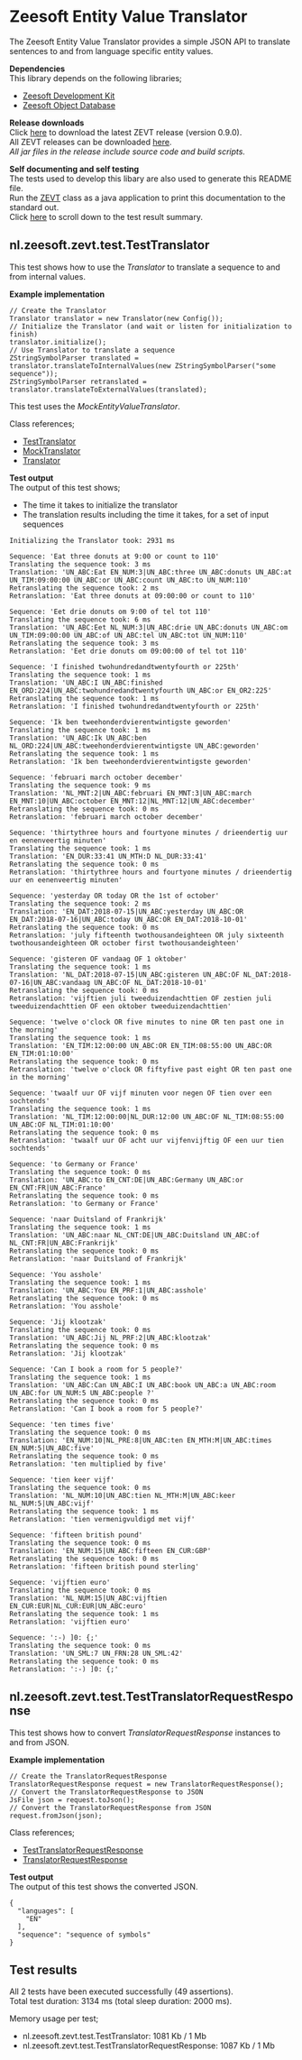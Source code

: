 Zeesoft Entity Value Translator
===============================
The Zeesoft Entity Value Translator provides a simple JSON API to translate sentences to and from language specific entity values.

**Dependencies**  
This library depends on the following libraries;  
 * [Zeesoft Development Kit](https://github.com/DyzLecticus/Zeesoft/tree/master/V3.0/ZDK/)  
 * [Zeesoft Object Database](https://github.com/DyzLecticus/Zeesoft/tree/master/V4.0/ZODB/)  

**Release downloads**  
Click [here](https://github.com/DyzLecticus/Zeesoft/raw/master/V4.0/ZEVT/releases/zevt-0.9.0.zip) to download the latest ZEVT release (version 0.9.0).  
All ZEVT releases can be downloaded [here](https://github.com/DyzLecticus/Zeesoft/raw/master/V4.0/ZEVT/releases/).  
*All jar files in the release include source code and build scripts.*  

**Self documenting and self testing**  
The tests used to develop this libary are also used to generate this README file.  
Run the [ZEVT](https://github.com/DyzLecticus/Zeesoft/blob/master/V4.0/ZEVT/src/nl/zeesoft/zevt/test/ZEVT.java) class as a java application to print this documentation to the standard out.  
Click [here](#test-results) to scroll down to the test result summary.  

nl.zeesoft.zevt.test.TestTranslator
-----------------------------------
This test shows how to use the *Translator* to translate a sequence to and from internal values.

**Example implementation**  
~~~~
// Create the Translator
Translator translator = new Translator(new Config());
// Initialize the Translator (and wait or listen for initialization to finish)
translator.initialize();
// Use Translator to translate a sequence
ZStringSymbolParser translated = translator.translateToInternalValues(new ZStringSymbolParser("some sequence"));
ZStringSymbolParser retranslated = translator.translateToExternalValues(translated);
~~~~

This test uses the *MockEntityValueTranslator*.

Class references;  
 * [TestTranslator](https://github.com/DyzLecticus/Zeesoft/blob/master/V4.0/ZEVT/src/nl/zeesoft/zevt/test/TestTranslator.java)
 * [MockTranslator](https://github.com/DyzLecticus/Zeesoft/blob/master/V4.0/ZEVT/src/nl/zeesoft/zevt/test/MockTranslator.java)
 * [Translator](https://github.com/DyzLecticus/Zeesoft/blob/master/V4.0/ZEVT/src/nl/zeesoft/zevt/trans/Translator.java)

**Test output**  
The output of this test shows;  
 * The time it takes to initialize the translator  
 * The translation results including the time it takes, for a set of input sequences  
~~~~
Initializing the Translator took: 2931 ms

Sequence: 'Eat three donuts at 9:00 or count to 110'
Translating the sequence took: 3 ms
Translation: 'UN_ABC:Eat EN_NUM:3|UN_ABC:three UN_ABC:donuts UN_ABC:at UN_TIM:09:00:00 UN_ABC:or UN_ABC:count UN_ABC:to UN_NUM:110'
Retranslating the sequence took: 2 ms
Retranslation: 'Eat three donuts at 09:00:00 or count to 110'

Sequence: 'Eet drie donuts om 9:00 of tel tot 110'
Translating the sequence took: 6 ms
Translation: 'UN_ABC:Eet NL_NUM:3|UN_ABC:drie UN_ABC:donuts UN_ABC:om UN_TIM:09:00:00 UN_ABC:of UN_ABC:tel UN_ABC:tot UN_NUM:110'
Retranslating the sequence took: 3 ms
Retranslation: 'Eet drie donuts om 09:00:00 of tel tot 110'

Sequence: 'I finished twohundredandtwentyfourth or 225th'
Translating the sequence took: 1 ms
Translation: 'UN_ABC:I UN_ABC:finished EN_ORD:224|UN_ABC:twohundredandtwentyfourth UN_ABC:or EN_OR2:225'
Retranslating the sequence took: 1 ms
Retranslation: 'I finished twohundredandtwentyfourth or 225th'

Sequence: 'Ik ben tweehonderdvierentwintigste geworden'
Translating the sequence took: 1 ms
Translation: 'UN_ABC:Ik UN_ABC:ben NL_ORD:224|UN_ABC:tweehonderdvierentwintigste UN_ABC:geworden'
Retranslating the sequence took: 1 ms
Retranslation: 'Ik ben tweehonderdvierentwintigste geworden'

Sequence: 'februari march october december'
Translating the sequence took: 9 ms
Translation: 'NL_MNT:2|UN_ABC:februari EN_MNT:3|UN_ABC:march EN_MNT:10|UN_ABC:october EN_MNT:12|NL_MNT:12|UN_ABC:december'
Retranslating the sequence took: 0 ms
Retranslation: 'februari march october december'

Sequence: 'thirtythree hours and fourtyone minutes / drieendertig uur en eenenveertig minuten'
Translating the sequence took: 1 ms
Translation: 'EN_DUR:33:41 UN_MTH:D NL_DUR:33:41'
Retranslating the sequence took: 0 ms
Retranslation: 'thirtythree hours and fourtyone minutes / drieendertig uur en eenenveertig minuten'

Sequence: 'yesterday OR today OR the 1st of october'
Translating the sequence took: 2 ms
Translation: 'EN_DAT:2018-07-15|UN_ABC:yesterday UN_ABC:OR EN_DAT:2018-07-16|UN_ABC:today UN_ABC:OR EN_DAT:2018-10-01'
Retranslating the sequence took: 0 ms
Retranslation: 'july fifteenth twothousandeighteen OR july sixteenth twothousandeighteen OR october first twothousandeighteen'

Sequence: 'gisteren OF vandaag OF 1 oktober'
Translating the sequence took: 1 ms
Translation: 'NL_DAT:2018-07-15|UN_ABC:gisteren UN_ABC:OF NL_DAT:2018-07-16|UN_ABC:vandaag UN_ABC:OF NL_DAT:2018-10-01'
Retranslating the sequence took: 0 ms
Retranslation: 'vijftien juli tweeduizendachttien OF zestien juli tweeduizendachttien OF een oktober tweeduizendachttien'

Sequence: 'twelve o'clock OR five minutes to nine OR ten past one in the morning'
Translating the sequence took: 1 ms
Translation: 'EN_TIM:12:00:00 UN_ABC:OR EN_TIM:08:55:00 UN_ABC:OR EN_TIM:01:10:00'
Retranslating the sequence took: 0 ms
Retranslation: 'twelve o'clock OR fiftyfive past eight OR ten past one in the morning'

Sequence: 'twaalf uur OF vijf minuten voor negen OF tien over een sochtends'
Translating the sequence took: 1 ms
Translation: 'NL_TIM:12:00:00|NL_DUR:12:00 UN_ABC:OF NL_TIM:08:55:00 UN_ABC:OF NL_TIM:01:10:00'
Retranslating the sequence took: 0 ms
Retranslation: 'twaalf uur OF acht uur vijfenvijftig OF een uur tien sochtends'

Sequence: 'to Germany or France'
Translating the sequence took: 0 ms
Translation: 'UN_ABC:to EN_CNT:DE|UN_ABC:Germany UN_ABC:or EN_CNT:FR|UN_ABC:France'
Retranslating the sequence took: 0 ms
Retranslation: 'to Germany or France'

Sequence: 'naar Duitsland of Frankrijk'
Translating the sequence took: 1 ms
Translation: 'UN_ABC:naar NL_CNT:DE|UN_ABC:Duitsland UN_ABC:of NL_CNT:FR|UN_ABC:Frankrijk'
Retranslating the sequence took: 0 ms
Retranslation: 'naar Duitsland of Frankrijk'

Sequence: 'You asshole'
Translating the sequence took: 1 ms
Translation: 'UN_ABC:You EN_PRF:1|UN_ABC:asshole'
Retranslating the sequence took: 0 ms
Retranslation: 'You asshole'

Sequence: 'Jij klootzak'
Translating the sequence took: 0 ms
Translation: 'UN_ABC:Jij NL_PRF:2|UN_ABC:klootzak'
Retranslating the sequence took: 0 ms
Retranslation: 'Jij klootzak'

Sequence: 'Can I book a room for 5 people?'
Translating the sequence took: 1 ms
Translation: 'UN_ABC:Can UN_ABC:I UN_ABC:book UN_ABC:a UN_ABC:room UN_ABC:for UN_NUM:5 UN_ABC:people ?'
Retranslating the sequence took: 0 ms
Retranslation: 'Can I book a room for 5 people?'

Sequence: 'ten times five'
Translating the sequence took: 0 ms
Translation: 'EN_NUM:10|NL_PRE:8|UN_ABC:ten EN_MTH:M|UN_ABC:times EN_NUM:5|UN_ABC:five'
Retranslating the sequence took: 0 ms
Retranslation: 'ten multiplied by five'

Sequence: 'tien keer vijf'
Translating the sequence took: 0 ms
Translation: 'NL_NUM:10|UN_ABC:tien NL_MTH:M|UN_ABC:keer NL_NUM:5|UN_ABC:vijf'
Retranslating the sequence took: 1 ms
Retranslation: 'tien vermenigvuldigd met vijf'

Sequence: 'fifteen british pound'
Translating the sequence took: 0 ms
Translation: 'EN_NUM:15|UN_ABC:fifteen EN_CUR:GBP'
Retranslating the sequence took: 0 ms
Retranslation: 'fifteen british pound sterling'

Sequence: 'vijftien euro'
Translating the sequence took: 0 ms
Translation: 'NL_NUM:15|UN_ABC:vijftien EN_CUR:EUR|NL_CUR:EUR|UN_ABC:euro'
Retranslating the sequence took: 1 ms
Retranslation: 'vijftien euro'

Sequence: ':-) ]0: {;'
Translating the sequence took: 0 ms
Translation: 'UN_SML:7 UN_FRN:28 UN_SML:42'
Retranslating the sequence took: 0 ms
Retranslation: ':-) ]0: {;'
~~~~

nl.zeesoft.zevt.test.TestTranslatorRequestResponse
--------------------------------------------------
This test shows how to convert *TranslatorRequestResponse* instances to and from JSON.

**Example implementation**  
~~~~
// Create the TranslatorRequestResponse
TranslatorRequestResponse request = new TranslatorRequestResponse();
// Convert the TranslatorRequestResponse to JSON
JsFile json = request.toJson();
// Convert the TranslatorRequestResponse from JSON
request.fromJson(json);
~~~~

Class references;  
 * [TestTranslatorRequestResponse](https://github.com/DyzLecticus/Zeesoft/blob/master/V4.0/ZEVT/src/nl/zeesoft/zevt/test/TestTranslatorRequestResponse.java)
 * [TranslatorRequestResponse](https://github.com/DyzLecticus/Zeesoft/blob/master/V4.0/ZEVT/src/nl/zeesoft/zevt/trans/TranslatorRequestResponse.java)

**Test output**  
The output of this test shows the converted JSON.  
~~~~
{
  "languages": [
    "EN"
  ],
  "sequence": "sequence of symbols"
}
~~~~

Test results
------------
All 2 tests have been executed successfully (49 assertions).  
Total test duration: 3134 ms (total sleep duration: 2000 ms).  

Memory usage per test;  
 * nl.zeesoft.zevt.test.TestTranslator: 1081 Kb / 1 Mb
 * nl.zeesoft.zevt.test.TestTranslatorRequestResponse: 1087 Kb / 1 Mb
